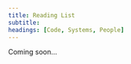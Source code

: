 ```yaml
---
title: Reading List
subtitle: 
headings: [Code, Systems, People]
---
```

<main class="container my-2 my-md-4">
Coming soon...
</main>